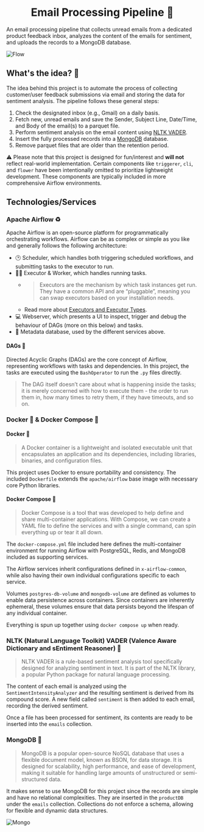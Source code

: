 <h1 align="center">
Email Processing Pipeline 📧
</h1>

An email processing pipeline that collects unread emails from a dedicated product feedback inbox, analyzes the content of the emails for sentiment, and uploads the records to a MongoDB database.

![Flow](https://i.imgur.com/Om8rBWY.png)

## What's the idea? 🤔
The idea behind this project is to automate the process of collecting customer/user feedback submissions via email and storing the data for sentiment analysis. The pipeline follows these general steps:

1. Check the designated inbox (e.g., Gmail) on a daily basis.
2. Fetch new, unread emails and save the Sender, Subject Line, Date/Time, and Body of the email(s) to a parquet file. 
3. Perform sentiment analysis on the email content using [NLTK VADER](https://www.nltk.org/_modules/nltk/sentiment/vader.html).
4. Insert the fully processed records into a [MongoDB](https://www.mongodb.com/docs/manual/core/databases-and-collections/) database.
5. Remove parquet files that are older than the retention period. 

⚠️ Please note that this project is designed for fun/interest and **will not** reflect real-world implementation. Certain components like `triggerer`, `cli`, and `flower` have been intentionally omitted to prioritize lightweight development. These components are typically included in more comprehensive Airflow environments.

## Technologies/Services
### Apache Airflow ♻️
Apache Airflow is an open-source platform for programmatically orchestrating workflows. Airflow can be as complex or simple as you like and generally follows the following architecture:

- 🕑 Scheduler, which handles both triggering scheduled workflows, and submitting tasks to the executor to run.
- 👷‍♂️ Executor & Worker, which handles running tasks.
  - > Executors are the mechanism by which task instances get run. They have a common API and are “pluggable”, meaning you can swap executors based on your installation needs.
  - Read more about [Executors and Executor Types](https://airflow.apache.org/docs/apache-airflow/stable/core-concepts/executor/index.html).
- 💻 Webserver, which presents a UI to inspect, trigger and debug the behaviour of DAGs (more on this below) and tasks.
- 💾 Metadata database, used by the different services above.

#### DAGs 🔄
Directed Acyclic Graphs (DAGs) are the core concept of Airflow, representing workflows with tasks and dependencies. In this project, the tasks are executed using the `BashOperator` to run the `.py` files directly.

> The DAG itself doesn’t care about what is happening inside the tasks; it is merely concerned with how to execute them - the order to run them in, how many times to retry them, if they have timeouts, and so on.

### Docker 🐋 & Docker Compose 🐙

#### Docker 🐋
> A Docker container is a lightweight and isolated executable unit that encapsulates an application and its dependencies, including libraries, binaries, and configuration files.

This project uses Docker to ensure portability and consistency. The included `Dockerfile` extends the `apache/airflow` base image with necessary core Python libraries.

#### Docker Compose 🐙
> Docker Compose is a tool that was developed to help define and share multi-container applications. With Compose, we can create a YAML file to define the services and with a single command, can spin everything up or tear it all down.

The `docker-compose.yml` file included here defines the multi-container environment for running Airflow with PostgreSQL, Redis, and MongoDB included as supporting services. 

The Airflow services inherit configurations defined in `x-airflow-common`, while also having their own individual configurations specific to each service.

Volumes `postgres-db-volume` and `mongodb-volume` are defined as volumes to enable data persistence across containers. Since containers are inherently ephemeral, these volumes ensure that data persists beyond the lifespan of any individual container.

Everything is spun up together using `docker compose up` when ready. 

### NLTK (Natural Language Toolkit) VADER (Valence Aware Dictionary and sEntiment Reasoner) 🌠
> NLTK VADER is a rule-based sentiment analysis tool specifically designed for analyzing sentiment in text. It is part of the NLTK library, a popular Python package for natural language processing.

The content of each email is analyzed using the `SentimentIntensityAnalyzer` and the resulting sentiment is derived from its compound score. A new field called `sentiment` is then added to each email, recording the derived sentiment.

Once a file has been processed for sentiment, its contents are ready to be inserted into the `emails` collection.

### MongoDB 🥬
> MongoDB is a popular open-source NoSQL database that uses a flexible document model, known as BSON, for data storage. It is designed for scalability, high performance, and ease of development, making it suitable for handling large amounts of unstructured or semi-structured data.

It makes sense to use MongoDB for this project since the records are simple and have no relational complexities. They are inserted in the `productDB` under the `emails` collection. Collections do not enforce a schema, allowing for flexible and dynamic data structures.

![Mongo](https://i.imgur.com/ih2RDY7.gif)
